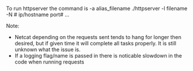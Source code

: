 To run httpserver the command is -a alias_filename ./httpserver -l filename -N # ip/hostname port# ...

Note: 
- Netcat depending on the requests sent tends to hang for longer then desired, but if given
  time it will complete all tasks properly. It is still unknown what the issue is.
- If a logging flag/name is passed in there is noticable slowdown in the code when running requests




